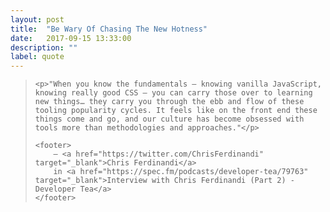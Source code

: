 ```yaml
---
layout: post
title:  "Be Wary Of Chasing The New Hotness"
date:   2017-09-15 13:33:00
description: ""
label: quote
---
```


<blockquote cite="https://spec.fm/podcasts/developer-tea/79763">

    <p>"When you know the fundamentals — knowing vanilla JavaScript, knowing really good CSS — you can carry those over to learning new things… they carry you through the ebb and flow of these tooling popularity cycles. It feels like on the front end these things come and go, and our culture has become obsessed with tools more than methodologies and approaches."</p>

    <footer>
        — <a href="https://twitter.com/ChrisFerdinandi" target="_blank">Chris Ferdinandi</a>
        in <a href="https://spec.fm/podcasts/developer-tea/79763" target="_blank">Interview with Chris Ferdinandi (Part 2) - Developer Tea</a>
    </footer>

</blockquote>
